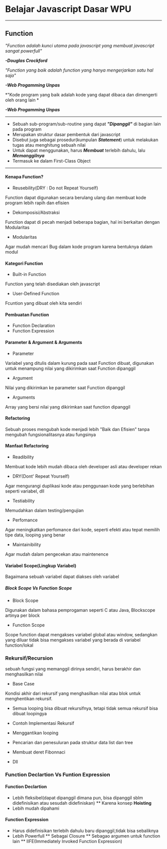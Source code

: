 # Belajar Javascript Dasar WPU
---
## Function
*"Function adalah kunci utama pada javascript yang membuat javascript sangat powerfull"*

***-Douglas Crockford***

*"Function yang baik adalah function yang hanya mengerjarkan satu hal saja"*

***-Web Progamming Unpas***

*"Kode program yang baik adalah kode yang dapat dibaca dan dimengerti oleh orang lain *

***-Web Progamming Unpas***

---
* Sebuah sub-program/sub-routine yang dapat ***"Dipanggil"*** di bagian lain pada program
* Merupakan struktur dasar pembentuk dari javascript
* Disebut juga sebagai prosedur(kumpulan ***Statement***) untuk melakukan tugas atau menghitung sebuah nilai
* Untuk dapat menggunakan, harus ***Membuat*** terlebih dahulu, lalu ***Memanggilnya***
* Termasuk ke dalam First-Class Object
---
#### Kenapa Function?
* Reusebility(DRY : Do not Repeat Yourself)


Function dapat digunakan secara berulang ulang dan membuat kode program lebih rapih dan efisien
* Dekomposisi/Abstraksi


Function dapat di pecah menjadi beberapa bagian, hal ini berkaitan dengan Modularitas
* Modularitas


Agar mudah mencari Bug dalam kode program karena bentuknya dalam modul
#### Kategori Function
* Built-in Function


Function yang telah disediakan oleh javascript
* User-Defined Function


Fcuntion yang dibuat oleh kita sendiri
#### Pembuatan Function
* Function Declaration
* Function Expression
#### Parameter & Argument & Arguments
* Parameter


Variabel yang ditulis dalam kurung pada saat Function dibuat, digunakan untuk menampung nilai yang dikirimkan saat Function dipanggil
* Argument

Nilai yang dikirimkan ke parameter saat Function dipanggil
* Arguments


Array yang bersi nilai yang dikirimkan saat function dipanggil
#### Refactoring
Sebuah proses mengubah kode menjadi lebih "Baik dan Efisien" tanpa mengubah fungsionalitasnya atau fungsinya
#### Manfaat Refactoring
* Readibility


Membuat kode lebih mudah dibaca oleh developer asli atau developer rekan
* DRY(Dont' Repeat Yourself)


Agar mengurangi duplikasi kode atau penggunaan kode yang berlebihan seperti variabel, dll
* Testiability


Memudahkan dalam testing/pengujian
* Perfomance


Agar meningkatkan perfomance dari kode, seperti efekti atau tepat memilih tipe data, looping yang benar
* Maintainibility


Agar mudah dalam pengecekan atau maintenence 
#### Variabel Scope(Lingkup Variabel)
Bagaimana sebuah variabel dapat diakses oleh variabel
##### Block Scope Vs Function Scope
* Block Scope


Digunakan dalam bahasa pemprogaman seperti C atau Java, Blockscope artinya per block
* Function Scope

Scope function dapat mengakses variabel global atau window, sedangkan yang diluar tidak bisa mengakses variabel yang berada di variabel function/lokal

### Rekursif/Recursion
sebuah fungsi yang memanggil dirinya sendiri, harus berakhir dan menghasilkan nilai
* Base Case


Kondisi akhir dari rekursif yang menghasilkan nilai atau blok untuk menghentikan rekursif.
* Semua looping bisa dibuat rekursifnya, tetapi tidak semua rekursif bisa dibuat loopingya
* Contoh Implementasi Rekursif

* Menggantikan looping
* Pencarian dan penesuluran pada struktur data list dan tree
* Membuat deret Fibonnaci
* Dll
### Function Declartion Vs Funtion Expression
#### Function Declartion
* Lebih fleksibel(dapat dipanggil dimana pun, bisa dipanggil sblm didefinisikan atau sesudah didefiniskan)
** Karena konsep **Hoisting**
* Lebih mudah dipahami
#### Function Expression
* Harus didefinisikan terlebih dahulu baru dipanggil,tidak bisa sebaliknya
* Lebih Powerfull
** Sebagai Closure
** Sebagao argumen untuk function lain
** IIFE(Immediately Invoked Function Expression)
 